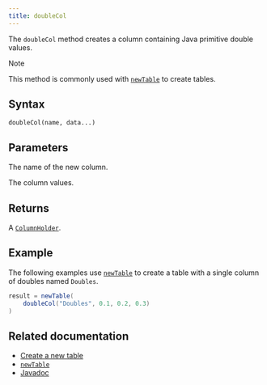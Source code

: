 ```yaml
---
title: doubleCol
---
```


The `doubleCol` method creates a column containing Java primitive double values.

> [!NOTE]
> This method is commonly used with [`newTable`](./newTable.md) to create tables.

## Syntax

```
doubleCol(name, data...)
```

## Parameters

<ParamTable>
<Param name="name" type="String">

The name of the new column.

</Param>
<Param name="data" type="double...">

The column values.

</Param>
</ParamTable>

## Returns

A [`ColumnHolder`](/core/javadoc/io/deephaven/engine/table/impl/util/ColumnHolder.html).

## Example

The following examples use [`newTable`](./newTable.md) to create a table with a single column of doubles named `Doubles`.

```groovy
result = newTable(
    doubleCol("Doubles", 0.1, 0.2, 0.3)
)
```

## Related documentation

- [Create a new table](../../../how-to-guides/new-and-empty-table.md#newtable)
- [`newTable`](./newTable.md)
- [Javadoc](https://deephaven.io/core/javadoc/io/deephaven/engine/util/TableTools.html#doubleCol(java.lang.String,double...))
